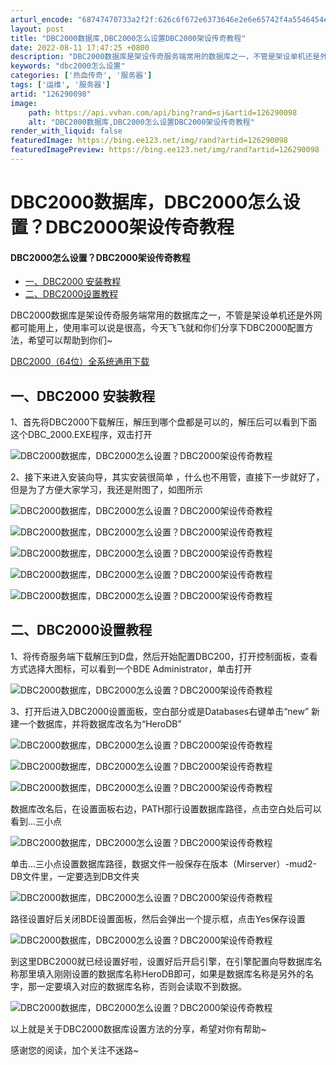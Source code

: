 ```yaml
---
arturl_encode: "68747470733a2f2f:626c6f672e6373646e2e6e65742f4a5546454e475f4645492f:61727469636c652f64657461696c732f313236323930303938"
layout: post
title: "DBC2000数据库,DBC2000怎么设置DBC2000架设传奇教程"
date: 2022-08-11 17:47:25 +0800
description: "DBC2000数据库是架设传奇服务端常用的数据库之一，不管是架设单机还是外网都可能用上，使用率可以说"
keywords: "dbc2000怎么设置"
categories: ['热血传奇', '服务器']
tags: ['运维', '服务器']
artid: "126290098"
image:
    path: https://api.vvhan.com/api/bing?rand=sj&artid=126290098
    alt: "DBC2000数据库,DBC2000怎么设置DBC2000架设传奇教程"
render_with_liquid: false
featuredImage: https://bing.ee123.net/img/rand?artid=126290098
featuredImagePreview: https://bing.ee123.net/img/rand?artid=126290098
---
```


# DBC2000数据库，DBC2000怎么设置？DBC2000架设传奇教程

#### DBC2000怎么设置？DBC2000架设传奇教程

* [一、DBC2000 安装教程](#DBC2000__6)
* [二、DBC2000设置教程](#DBC2000_17)

DBC2000数据库是架设传奇服务端常用的数据库之一，不管是架设单机还是外网都可能用上，使用率可以说是很高，今天飞飞就和你们分享下DBC2000配置方法，希望可以帮助到你们~

[DBC2000（64位）全系统通用下载](https://pan.baidu.com/s/1kz85Yr7cqZW3c48oHm1jmw?pwd=cwff)

## 一、DBC2000 安装教程

1、首先将DBC2000下载解压，解压到哪个盘都是可以的，解压后可以看到下面这个DBC\_2000.EXE程序，双击打开

![DBC2000数据库，DBC2000怎么设置？DBC2000架设传奇教程](https://i-blog.csdnimg.cn/blog_migrate/4074afeb846ebd5fa2c5ce251a666e4d.png#pic_center)
  
2、接下来进入安装向导，其实安装很简单 ，什么也不用管，直接下一步就好了，但是为了方便大家学习，我还是附图了，如图所示

![DBC2000数据库，DBC2000怎么设置？DBC2000架设传奇教程](https://i-blog.csdnimg.cn/blog_migrate/3eb81aaaaec4aacb14fac5d40b8ce067.png#pic_center)
  
![DBC2000数据库，DBC2000怎么设置？DBC2000架设传奇教程](https://i-blog.csdnimg.cn/blog_migrate/0f63b3abfd85217bb8520e24061273ff.png#pic_center)
  
![DBC2000数据库，DBC2000怎么设置？DBC2000架设传奇教程](https://i-blog.csdnimg.cn/blog_migrate/a65edda02c2f4d0a87b6292aaa8b3af8.png#pic_center)
  
![DBC2000数据库，DBC2000怎么设置？DBC2000架设传奇教程](https://i-blog.csdnimg.cn/blog_migrate/a86147c37c76d1a7d3ffe9392efda889.jpeg#pic_center)
  
![DBC2000数据库，DBC2000怎么设置？DBC2000架设传奇教程](https://i-blog.csdnimg.cn/blog_migrate/b7dacc7becbd0b20b9293de00ebbd2ab.jpeg#pic_center)

## 二、DBC2000设置教程

1、将传奇服务端下载解压到D盘，然后开始配置DBC200，打开控制面板，查看方式选择大图标，可以看到一个BDE Administrator，单击打开

![DBC2000数据库，DBC2000怎么设置？DBC2000架设传奇教程](https://i-blog.csdnimg.cn/blog_migrate/66ad8381d8c9189a265fc65c8decf435.png#pic_center)
  
3、打开后进入DBC2000设置面板，空白部分或是Databases右键单击“new” 新建一个数据库，并将数据库改名为“HeroDB”

![DBC2000数据库，DBC2000怎么设置？DBC2000架设传奇教程](https://i-blog.csdnimg.cn/blog_migrate/ba72754dd93920bd8c61263b7eece8ac.jpeg#pic_center)

![DBC2000数据库，DBC2000怎么设置？DBC2000架设传奇教程](https://i-blog.csdnimg.cn/blog_migrate/af00c6218d47f1f1723b97a3f79350f7.jpeg#pic_center)
  
![DBC2000数据库，DBC2000怎么设置？DBC2000架设传奇教程](https://i-blog.csdnimg.cn/blog_migrate/4e9c5838d3718aa58aed03f6a3acb138.jpeg#pic_center)
  
数据库改名后，在设置面板右边，PATH那行设置数据库路径，点击空白处后可以看到…三小点

![DBC2000数据库，DBC2000怎么设置？DBC2000架设传奇教程](https://i-blog.csdnimg.cn/blog_migrate/517f3cf7d03ef63c8022721e52316dd0.jpeg#pic_center)
  
单击…三小点设置数据库路径，数据文件一般保存在版本（Mirserver）-mud2-DB文件里，一定要选到DB文件夹

![DBC2000数据库，DBC2000怎么设置？DBC2000架设传奇教程](https://i-blog.csdnimg.cn/blog_migrate/8e0bcea40c7b43eba3b328746842727f.jpeg#pic_center)
  
路径设置好后关闭BDE设置面板，然后会弹出一个提示框，点击Yes保存设置

![DBC2000数据库，DBC2000怎么设置？DBC2000架设传奇教程](https://i-blog.csdnimg.cn/blog_migrate/007022c9b257f0317f4b8e320cddac8d.jpeg#pic_center)
  
到这里DBC2000就已经设置好啦，设置好后开启引擎，在引擎配置向导数据库名称那里填入刚刚设置的数据库名称HeroDB即可，如果是数据库名称是另外的名字，那一定要填入对应的数据库名称，否则会读取不到数据。

![DBC2000数据库，DBC2000怎么设置？DBC2000架设传奇教程](https://i-blog.csdnimg.cn/blog_migrate/ffe5c4307b85859c84258c316a676118.jpeg#pic_center)
  
以上就是关于DBC2000数据库设置方法的分享，希望对你有帮助~
  
感谢您的阅读，加个关注不迷路~